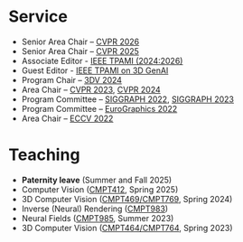 # Service
- Senior Area Chair – [CVPR 2026](https://cvpr.thecvf.com/Conferences/2026/Organizers)
- Senior Area Chair – [CVPR 2025](https://cvpr.thecvf.com/Conferences/2025/Organizers)
- Associate Editor - [IEEE TPAMI (2024:2026)](https://scholar.google.ca/citations?view_op=top_venues&hl=en&vq=eng_computervisionpatternrecognition)
- Guest Editor - [IEEE TPAMI on 3D GenAI](https://genai3d.github.io)
- Program Chair – [3DV 2024](https://3dvconf.github.io/2024/people) 
- Area Chair – [CVPR 2023](https://cvpr2023.thecvf.com/Conferences/2023/AreaChairs), [CVPR 2024](https://cvpr.thecvf.com/Conferences/2024/Organizers)
- Program Committee – [SIGGRAPH 2022](https://s2022.siggraph.org/technical-papers-committee), [SIGGRAPH 2023](https://s2023.siggraph.org/technical-papers-committee)
- Program Committee – [EuroGraphics 2022](https://eg2022.univ-reims.fr)
- Area Chair – [ECCV 2022](https://research.com/conference/eccv-2021-european-conference-on-computer-vision)

# Teaching
- **Paternity leave** (Summer and Fall 2025)
- Computer Vision ([CMPT412](https://www.sfu.ca/outlines.html?2025/spring/cmpt/412/d100), Spring 2025)
- 3D Computer Vision ([CMPT469/CMPT769](https://www.sfu.ca/outlines.html?2024/spring/cmpt/469/d100), Spring 2024)
- Inverse (Neural) Rendering ([CMPT983](https://www.sfu.ca/outlines.html?2024/summer/cmpt/983/g200))
- Neural Fields ([CMPT985](https://www.sfu.ca/students/calendar/2025/summer/courses/cmpt/985), Summer 2023)
- 3D Computer Vision ([CMPT464/CMPT764](https://www.sfu.ca/outlines.html?2023/spring/cmpt/464/d100), Spring 2023)
